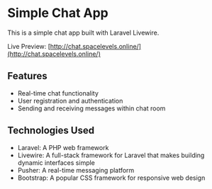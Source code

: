 # Simple Chat App

This is a simple chat app built with Laravel Livewire.

Live Preview: [http://chat.spacelevels.online/](http://chat.spacelevels.online/)

## Features

- Real-time chat functionality
- User registration and authentication
- Sending and receiving messages within chat room

## Technologies Used

- Laravel: A PHP web framework
- Livewire: A full-stack framework for Laravel that makes building dynamic interfaces simple
- Pusher: A real-time messaging platform
- Bootstrap: A popular CSS framework for responsive web design
